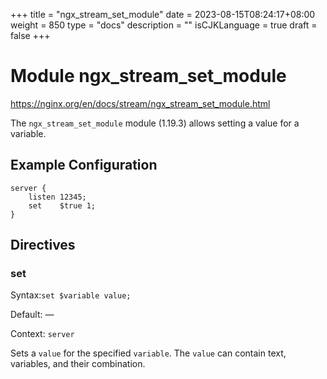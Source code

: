 +++
title = "ngx_stream_set_module"
date = 2023-08-15T08:24:17+08:00
weight = 850
type = "docs"
description = ""
isCJKLanguage = true
draft = false
+++

# Module ngx_stream_set_module

https://nginx.org/en/docs/stream/ngx_stream_set_module.html



The `ngx_stream_set_module` module (1.19.3) allows setting a value for a variable.



## Example Configuration



```
server {
    listen 12345;
    set    $true 1;
}
```





## Directives



### set

  Syntax:`set $variable value;`

  Default: —

  Context: `server`


Sets a `value` for the specified `variable`. The `value` can contain text, variables, and their combination.